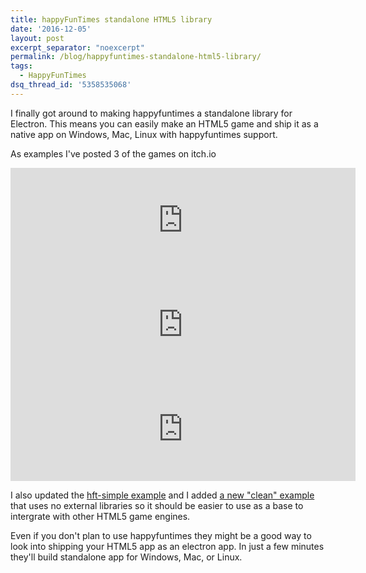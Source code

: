 ```yaml
---
title: happyFunTimes standalone HTML5 library
date: '2016-12-05'
layout: post
excerpt_separator: "noexcerpt"
permalink: /blog/happyfuntimes-standalone-html5-library/
tags:
  - HappyFunTimes
dsq_thread_id: '5358535068'
---
```

I finally got around to making happyfuntimes a standalone library for Electron.
This means you can easily make an HTML5 game and ship it as a native app on
Windows, Mac, Linux with happyfuntimes support.

As examples I've posted 3 of the games on itch.io

<iframe frameborder="0" src="https://itch.io/embed/99842" width="552" height="167"></iframe>

<iframe frameborder="0" src="https://itch.io/embed/100817" width="552" height="167"></iframe>

<iframe frameborder="0" src="https://itch.io/embed/101495" width="552" height="167"></iframe>

I also updated the [hft-simple example](https://github.com/greggman/hft-simple) and I added [a new "clean" example](https://github.com/greggman/hft-clean) that uses no external libraries so it should be easier to use as a base to
intergrate with other HTML5 game engines.

Even if you don't plan to use happyfuntimes they might be a good way to look
into shipping your HTML5 app as an electron app. In just a few minutes they'll
build standalone app for Windows, Mac, or Linux.